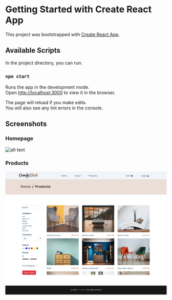 # Getting Started with Create React App

This project was bootstrapped with [Create React App](https://github.com/facebook/create-react-app).

## Available Scripts

In the project directory, you can run:

### `npm start`

Runs the app in the development mode.\
Open [http://localhost:3000](http://localhost:3000) to view it in the browser.

The page will reload if you make edits.\
You will also see any lint errors in the console.

## Screenshots

### Homepage

![alt text](https://github.com/hajer-damak/E-commerce/blob/main/screenshots/homepage.png?raw=true)

### Products

![alt text](https://github.com/hajer-damak/E-commerce/blob/main/screenshots/products.png?raw=true)
